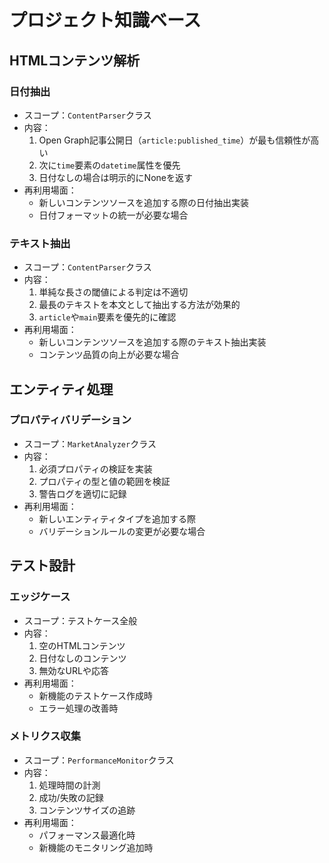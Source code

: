 # プロジェクト知識ベース

## HTMLコンテンツ解析

### 日付抽出
- スコープ：`ContentParser`クラス
- 内容：
  1. Open Graph記事公開日（`article:published_time`）が最も信頼性が高い
  2. 次に`time`要素の`datetime`属性を優先
  3. 日付なしの場合は明示的にNoneを返す
- 再利用場面：
  - 新しいコンテンツソースを追加する際の日付抽出実装
  - 日付フォーマットの統一が必要な場合

### テキスト抽出
- スコープ：`ContentParser`クラス
- 内容：
  1. 単純な長さの閾値による判定は不適切
  2. 最長のテキストを本文として抽出する方法が効果的
  3. `article`や`main`要素を優先的に確認
- 再利用場面：
  - 新しいコンテンツソースを追加する際のテキスト抽出実装
  - コンテンツ品質の向上が必要な場合

## エンティティ処理

### プロパティバリデーション
- スコープ：`MarketAnalyzer`クラス
- 内容：
  1. 必須プロパティの検証を実装
  2. プロパティの型と値の範囲を検証
  3. 警告ログを適切に記録
- 再利用場面：
  - 新しいエンティティタイプを追加する際
  - バリデーションルールの変更が必要な場合

## テスト設計

### エッジケース
- スコープ：テストケース全般
- 内容：
  1. 空のHTMLコンテンツ
  2. 日付なしのコンテンツ
  3. 無効なURLや応答
- 再利用場面：
  - 新機能のテストケース作成時
  - エラー処理の改善時

### メトリクス収集
- スコープ：`PerformanceMonitor`クラス
- 内容：
  1. 処理時間の計測
  2. 成功/失敗の記録
  3. コンテンツサイズの追跡
- 再利用場面：
  - パフォーマンス最適化時
  - 新機能のモニタリング追加時 